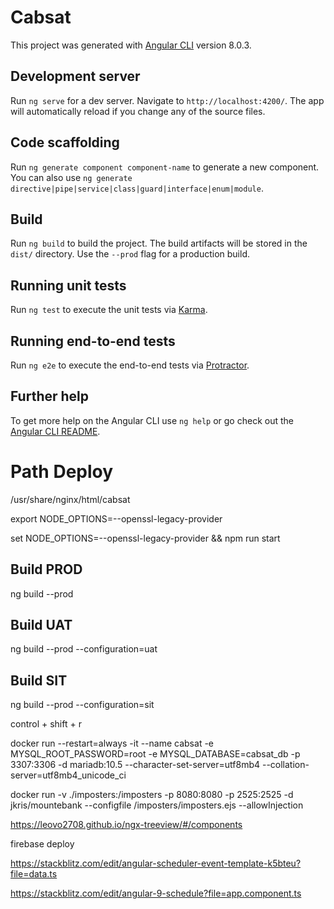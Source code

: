 # Cabsat

This project was generated with [Angular CLI](https://github.com/angular/angular-cli) version 8.0.3.

## Development server

Run `ng serve` for a dev server. Navigate to `http://localhost:4200/`. The app will automatically reload if you change any of the source files.

## Code scaffolding

Run `ng generate component component-name` to generate a new component. You can also use `ng generate directive|pipe|service|class|guard|interface|enum|module`.

## Build

Run `ng build` to build the project. The build artifacts will be stored in the `dist/` directory. Use the `--prod` flag for a production build.

## Running unit tests

Run `ng test` to execute the unit tests via [Karma](https://karma-runner.github.io).

## Running end-to-end tests

Run `ng e2e` to execute the end-to-end tests via [Protractor](http://www.protractortest.org/).

## Further help

To get more help on the Angular CLI use `ng help` or go check out the [Angular CLI README](https://github.com/angular/angular-cli/blob/master/README.md).

# Path Deploy
/usr/share/nginx/html/cabsat


export NODE_OPTIONS=--openssl-legacy-provider

set NODE_OPTIONS=--openssl-legacy-provider && npm run start


## Build PROD
ng build --prod
## Build UAT
ng build --prod --configuration=uat
## Build SIT
ng build --prod --configuration=sit

control + shift + r

docker run --restart=always -it --name cabsat -e MYSQL_ROOT_PASSWORD=root -e MYSQL_DATABASE=cabsat_db -p 3307:3306 -d mariadb:10.5 --character-set-server=utf8mb4 --collation-server=utf8mb4_unicode_ci

docker run -v ./imposters:/imposters -p 8080:8080 -p 2525:2525 -d jkris/mountebank --configfile /imposters/imposters.ejs --allowInjection

https://leovo2708.github.io/ngx-treeview/#/components

firebase deploy

https://stackblitz.com/edit/angular-scheduler-event-template-k5bteu?file=data.ts

https://stackblitz.com/edit/angular-9-schedule?file=app.component.ts


